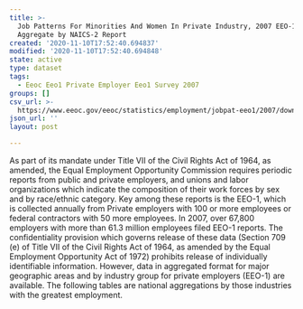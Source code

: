 ```yaml
---
title: >-
  Job Patterns For Minorities And Women In Private Industry, 2007 EEO-1 State
  Aggregate by NAICS-2 Report
created: '2020-11-10T17:52:40.694837'
modified: '2020-11-10T17:52:40.694848'
state: active
type: dataset
tags:
  - Eeoc Eeo1 Private Employer Eeo1 Survey 2007
groups: []
csv_url: >-
  https://www.eeoc.gov/eeoc/statistics/employment/jobpat-eeo1/2007/downloads/state_nac2.zip
json_url: ''
layout: post

---
```

As part of its mandate under Title VII of the Civil Rights Act of 1964, as amended, the Equal Employment Opportunity Commission requires periodic reports from public and private employers, and unions and labor organizations which indicate the composition of their work forces by sex and by race/ethnic category. Key among these reports is the EEO-1, which is collected annually from Private employers with 100 or more employees or federal contractors with 50 more employees. In 2007, over 67,800 employers with more than 61.3 million employees filed EEO-1 reports. The confidentiality provision which governs release of these data (Section 709 (e) of Title VII of the Civil Rights Act of 1964, as amended by the Equal Employment Opportunity Act of 1972) prohibits release of individually identifiable information. However, data in aggregated format for major geographic areas and by industry group for private employers (EEO-1) are available. The following tables are national aggregations by those industries with the greatest employment.
